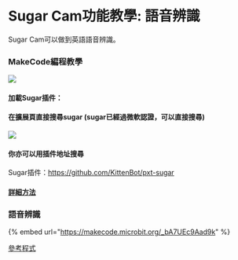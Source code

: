 # Sugar Cam功能教學: 語音辨識

Sugar Cam可以做到英語語音辨識。

### MakeCode編程教學

![](https://kittenbothk.readthedocs.io/en/latest/\_images/mcbanner15.png)

#### 加載Sugar插件：

#### 在擴展頁直接搜尋sugar (sugar已經過微軟認證，可以直接搜尋)

![](https://kittenbothk.readthedocs.io/en/latest/\_images/sugar\_search.gif)

#### 你亦可以用插件地址搜尋

Sugar插件：https://github.com/KittenBot/pxt-sugar

#### [詳細方法](../../../../programmingplatforms/makecode/kittenbotandmakecode.md)

### 語音辨識

{% embed url="https://makecode.microbit.org/_bA7UEc9Aad9k" %}

[參考程式](https://makecode.microbit.org/\_bA7UEc9Aad9k)

